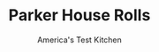 ---
layout: ../../layouts/MarkdownPostLayout.astro
title: Parker House Rolls
author: America's Test Kitchen
pubDate: 2023-03-15
description: "These tender, buttery rolls may have originated at Bostons Parker House Hotel, but now they belong to the entire country."
image_url: https://res.cloudinary.com/hksqkdlah/image/upload/ar_1:1,c_fill,dpr_2.0,f_auto,fl_lossy.progressive.strip_profile,g_faces:auto,q_auto:low,w_344/SFS_Parker_House_Rolls_015_fy0nx7
tags: ["Desserts or Baked Goods","American","Breads","Holiday","Thanksgiving"]
calories: 3859
protein: 3
carbohydrates: 19
fats: 
fiber: 
ingredients: ["1 1/4 cups (10 ounces), whole milk, room temperature","2 tablespoons, sugar","2 1/4 teaspoons, instant or rapid-rise yeast","1 , large egg, room temperature","4 cups (20 ounces), all-purpose flour","1 1/2 teaspoons, salt","14 tablespoons, unsalted butter, melted, divided"]
serves: 24
time: "4 to 5 hours, plus 15 minutes cooling"
instructions: ["Whisk flour, yeast, and salt together in bowl of stand mixer. Whisk milk, 8 tablespoons melted butter, egg, and sugar in 4-cup liquid measuring cup until sugar has dissolved.","Fit mixer with dough hook. Slowly add milk mixture to flour mixture on low speed and mix until cohesive dough starts to form and no dry flour remains, about 2 minutes, scraping down bowl as needed. Increase speed to medium-low and knead until dough is smooth and elastic and clears sides of bowl but sticks to bottom, about 8 minutes.","Transfer dough to lightly floured counter and knead by hand to form smooth, round ball, about 30 seconds. Place dough seam side down in lightly greased large bowl or container; cover tightly with plastic wrap; and let rise until doubled in size, 1 to 1½ hours.","Line 2 rimmed baking sheets with parchment paper. Press down on dough to deflate. Transfer dough to clean counter and use bench scraper to divide in half. Stretch each half into even 12-inch log, cut each log into 12 equal pieces (about 1½ ounces each), and cover loosely with greased plastic. Working with 1 piece of dough at a time (keep remaining pieces covered), form into rough ball by stretching dough with your thumbs and pinching edges together on bottom so top is smooth. Place ball seam side down on clean counter and, using your cupped hand, drag in small circles until dough feels taut and round. Cover dough balls loosely with greased plastic and let rest for 15 minutes.","Working with few dough balls at a time, press balls into ¼-inch-thick rounds. Using thin handle of wooden spoon or dowel, firmly press down across width of rounds to create crease in center.","Brush tops of rounds with 3 tablespoons melted butter. Fold in half along crease and gently press edges to seal.","Arrange rolls on prepared sheets, spaced about 2 inches apart. Cover loosely with greased plastic and let rise until nearly doubled in size and dough springs back minimally when poked gently with your knuckle, 1 to 1½ hours. (Unrisen rolls can be refrigerated for at least 8 hours or up to 16 hours; let rolls sit at room temperature for 1 hour before baking.)","Adjust oven racks to upper-middle and lower-middle positions and heat oven to 350 degrees. Gently brush rolls with remaining 3 tablespoons melted butter, then mist with water. Bake until golden brown, 20 to 25 minutes, switching and rotating sheets halfway through baking. Transfer rolls to wire rack and let cool for 15 minutes. Serve warm or at room temperature."]
nutrition: ["49 mg Potassium","43 mg Phosphorus","20 mg Calcium","1 mg Iron","6 mg Magnesium","109 mg Sodium","7 g Fat","1 mg Niacin (B3)","1 g Monounsaturated","26 mg Cholesterol","4 g Saturated","36 µg Folic acid","17 µg Folate (food)","1 g Sugars","16 g Water","19 g Carbs","79 µg Folate equivalent (total)","3 g Protein","65 µg Vitamin A","160 kcal Energy","1 g Sugars, added","3859 calories"]
notes: "With their unique folds, buttery gloss, and tender crumb, Parker House rolls are classic American dinner rolls at their very best. When rounding the dough and shaping the rolls, it is important to keep the remaining dough covered, otherwise it will quickly dry out and develop a skin. Rolling the dough into symmetrical rounds takes a little practice, but you will quickly get the hang of it. A dry, unfloured work surface helps because the dough will stick a little. Although we like using a French-style rolling pin for flattening the rolls, a more traditional option is a thin dowel or the handle of a wooden spoon. Whatever your choice, lightly flour it or the dough will stick to it."
---
